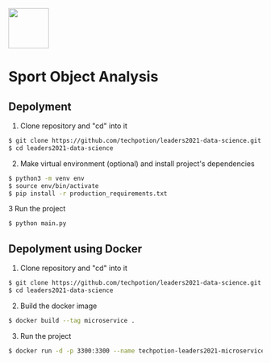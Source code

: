 <img src="https://leaders2021.innoagency.ru/static/img/general/logo.svg"
  style="height: 80px;">

# Sport Object Analysis

## Depolyment
1. Clone repository and "cd" into it
```bash
$ git clone https://github.com/techpotion/leaders2021-data-science.git
$ cd leaders2021-data-science
```

2. Make virtual environment (optional) and install project's dependencies
```bash
$ python3 -m venv env
$ source env/bin/activate
$ pip install -r production_requirements.txt
```

3 Run the project
```bash
$ python main.py
```

## Depolyment using Docker
1. Clone repository and "cd" into it
```bash
$ git clone https://github.com/techpotion/leaders2021-data-science.git
$ cd leaders2021-data-science
```

2. Build the docker image
```bash
$ docker build --tag microservice .
```

3. Run the project
```bash
$ docker run -d -p 3300:3300 --name techpotion-leaders2021-microservice microservice
```